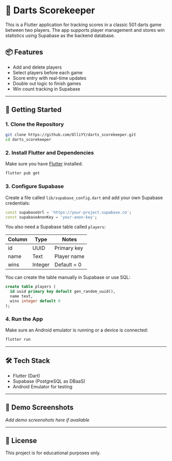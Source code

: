 # 🎯 Darts Scorekeeper

This is a Flutter application for tracking scores in a classic 501 darts game between two players. The app supports player management and stores win statistics using Supabase as the backend database.

## 📦 Features

- Add and delete players
- Select players before each game
- Score entry with real-time updates
- Double out logic to finish games
- Win count tracking in Supabase

---

## 🚀 Getting Started

### 1. Clone the Repository

```bash
git clone https://github.com/OlliYY/darts_scorekeeper.git
cd darts_scorekeeper
```

### 2. Install Flutter and Dependencies

Make sure you have [Flutter](https://flutter.dev/docs/get-started/install) installed.

```bash
flutter pub get
```

### 3. Configure Supabase

Create a file called `lib/supabase_config.dart` and add your own Supabase credentials:

```dart
const supabaseUrl = 'https://your-project.supabase.co';
const supabaseAnonKey = 'your-anon-key';
```

You also need a Supabase table called `players`:

| Column | Type    | Notes             |
|--------|---------|-------------------|
| id     | UUID    | Primary key       |
| name   | Text    | Player name       |
| wins   | Integer | Default = 0       |

You can create the table manually in Supabase or use SQL:

```sql
create table players (
  id uuid primary key default gen_random_uuid(),
  name text,
  wins integer default 0
);
```

### 4. Run the App

Make sure an Android emulator is running or a device is connected:

```bash
flutter run
```

---

## 🛠 Tech Stack

- Flutter (Dart)
- Supabase (PostgreSQL as DBaaS)
- Android Emulator for testing

---

## 🧪 Demo Screenshots

*Add demo screenshots here if available*

---

## 📄 License

This project is for educational purposes only.